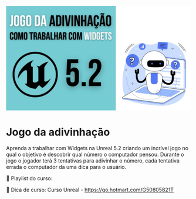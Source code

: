 ![](https://raw.githubusercontent.com/dfilitto/UnrealJogoAdivinhacao/main/Sprites/Capa.jpg)

# Jogo da adivinhação

Aprenda a trabalhar com Widgets na Unreal 5.2 criando um incrível jogo no qual o objetivo é descobrir qual número o computador pensou. Durante o jogo o jogador terá 3 tentativas para adivinhar o número, cada tentativa errada o computador da uma dica para o usuário.

🚀 Playlist do curso: 

🚀 Dica de curso: Curso Unreal - https://go.hotmart.com/G50805821T
